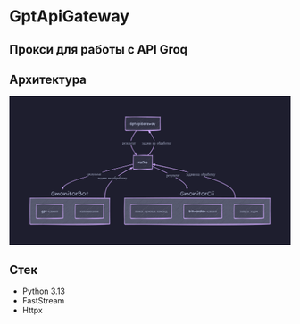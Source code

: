 # GptApiGateway
## Прокси для работы с API Groq

## Архитектура
![alt text](./docs/arch.png)

## Стек
- Python 3.13
- FastStream
- Httpx